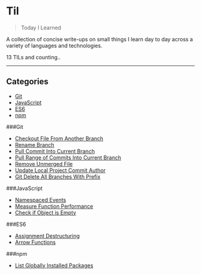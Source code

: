 # Til
> Today I Learned

A collection of concise write-ups on small things I learn day to day across a variety of languages and technologies.

13 TILs and counting..

-----------------

## Categories
* [Git](#git)
* [JavaScript](#JavaScript)
* [ES6](#ES6)
* [npm](#npm)

###Git

- [Checkout File From Another Branch](git/checkout-file-from-another-branch.md)
- [Rename Branch](git/rename-branch.md)
- [Pull Commit Into Current Branch](git/pull-commit-into-branch.md)
- [Pull Range of Commits Into Current Branch](git/pull-range-of-commits-into-branch.md)
- [Remove Unmerged File](git/remove-unmerged-file.md)
- [Update Local Project Commit Author](git/update-local-project-commit-author.md)
- [Git Delete All Branches With Prefix](git/git-delete-all-branches-with-prefix.md)

###JavaScript

- [Namespaced Events](javascript/namespaced-events.md)
- [Measure Function Performance](javascript/measure-function-performance.md)
- [Check if Object is Empty](javascript/check-empty-object.md)

###ES6
- [Assignment Destructuring](javascript/ES6/destructing.md)
- [Arrow Functions](javascript/ES6/arrow-functions.md)

###npm
- [List Globally Installed Packages](npm/list-global-installed-packages.md)
